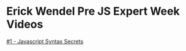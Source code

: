 # Erick Wendel Pre JS Expert Week Videos

[#1 - Javascript Syntax Secrets](https://www.youtube.com/watch?v=DiqLe0nDekA)